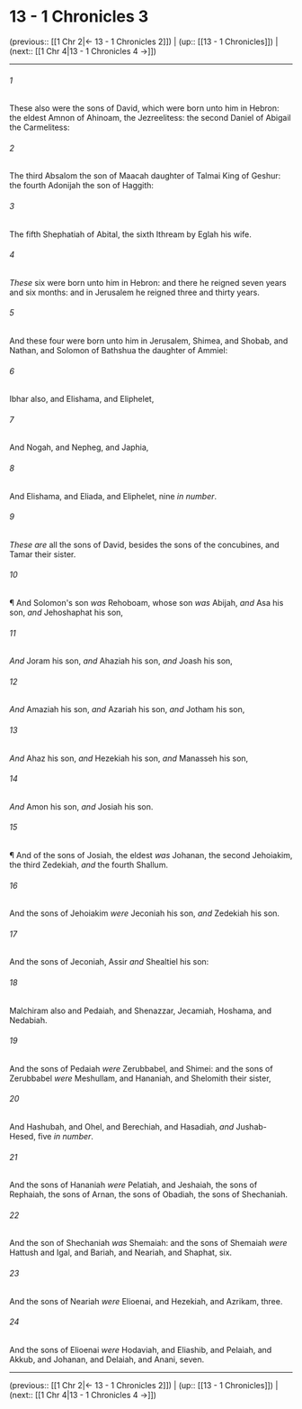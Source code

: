 # 13 - 1 Chronicles 3

(previous:: [[1 Chr 2|← 13 - 1 Chronicles 2]]) | (up:: [[13 - 1 Chronicles]]) | (next:: [[1 Chr 4|13 - 1 Chronicles 4 →]])

***


###### 1 
These also were the sons of David, which were born unto him in Hebron: the eldest Amnon of Ahinoam, the Jezreelitess: the second Daniel of Abigail the Carmelitess: 

###### 2 
The third Absalom the son of Maacah daughter of Talmai King of Geshur: the fourth Adonijah the son of Haggith: 

###### 3 
The fifth Shephatiah of Abital, the sixth Ithream by Eglah his wife. 

###### 4 
_These_ six were born unto him in Hebron: and there he reigned seven years and six months: and in Jerusalem he reigned three and thirty years. 

###### 5 
And these four were born unto him in Jerusalem, Shimea, and Shobab, and Nathan, and Solomon of Bathshua the daughter of Ammiel: 

###### 6 
Ibhar also, and Elishama, and Eliphelet, 

###### 7 
And Nogah, and Nepheg, and Japhia, 

###### 8 
And Elishama, and Eliada, and Eliphelet, nine _in number_. 

###### 9 
_These are_ all the sons of David, besides the sons of the concubines, and Tamar their sister. 

###### 10 
¶ And Solomon's son _was_ Rehoboam, whose son _was_ Abijah, _and_ Asa his son, _and_ Jehoshaphat his son, 

###### 11 
_And_ Joram his son, _and_ Ahaziah his son, _and_ Joash his son, 

###### 12 
_And_ Amaziah his son, _and_ Azariah his son, _and_ Jotham his son, 

###### 13 
_And_ Ahaz his son, _and_ Hezekiah his son, _and_ Manasseh his son, 

###### 14 
_And_ Amon his son, _and_ Josiah his son. 

###### 15 
¶ And of the sons of Josiah, the eldest _was_ Johanan, the second Jehoiakim, the third Zedekiah, _and_ the fourth Shallum. 

###### 16 
And the sons of Jehoiakim _were_ Jeconiah his son, _and_ Zedekiah his son. 

###### 17 
And the sons of Jeconiah, Assir _and_ Shealtiel his son: 

###### 18 
Malchiram also and Pedaiah, and Shenazzar, Jecamiah, Hoshama, and Nedabiah. 

###### 19 
And the sons of Pedaiah _were_ Zerubbabel, and Shimei: and the sons of Zerubbabel _were_ Meshullam, and Hananiah, and Shelomith their sister, 

###### 20 
And Hashubah, and Ohel, and Berechiah, and Hasadiah, _and_ Jushab-Hesed, five _in number_. 

###### 21 
And the sons of Hananiah _were_ Pelatiah, and Jeshaiah, the sons of Rephaiah, the sons of Arnan, the sons of Obadiah, the sons of Shechaniah. 

###### 22 
And the son of Shechaniah _was_ Shemaiah: and the sons of Shemaiah _were_ Hattush and Igal, and Bariah, and Neariah, and Shaphat, six. 

###### 23 
And the sons of Neariah _were_ Elioenai, and Hezekiah, and Azrikam, three. 

###### 24 
And the sons of Elioenai _were_ Hodaviah, and Eliashib, and Pelaiah, and Akkub, and Johanan, and Delaiah, and Anani, seven.

***

(previous:: [[1 Chr 2|← 13 - 1 Chronicles 2]]) | (up:: [[13 - 1 Chronicles]]) | (next:: [[1 Chr 4|13 - 1 Chronicles 4 →]])
